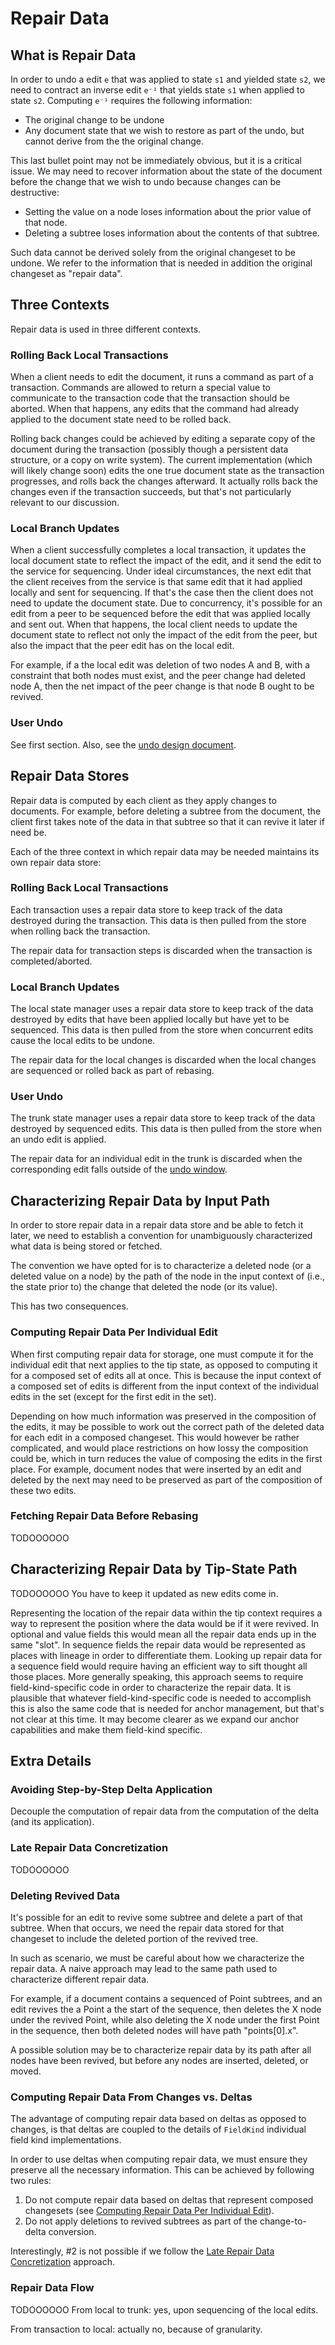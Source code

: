 # Repair Data

## What is Repair Data

In order to undo a edit `e` that was applied to state `s1` and yielded state `s2`,
we need to contract an inverse edit `e⁻¹` that yields state `s1` when applied to state `s2`. Computing `e⁻¹` requires the following information:

-   The original change to be undone
-   Any document state that we wish to restore as part of the undo,
    but cannot derive from the the original change.

This last bullet point may not be immediately obvious,
but it is a critical issue.
We may need to recover information about the state of the document before the change that we wish to undo
because changes can be destructive:

-   Setting the value on a node loses information about the prior value of that node.
-   Deleting a subtree loses information about the contents of that subtree.

Such data cannot be derived solely from the original changeset to be undone.
We refer to the information that is needed in addition the original changeset as "repair data".

## Three Contexts

Repair data is used in three different contexts.

### Rolling Back Local Transactions

When a client needs to edit the document, it runs a command as part of a transaction.
Commands are allowed to return a special value to communicate to the transaction code that the transaction should be aborted.
When that happens, any edits that the command had already applied to the document state need to be rolled back.

Rolling back changes could be achieved by editing a separate copy of the document during the transaction
(possibly though a persistent data structure, or a copy on write system).
The current implementation (which will likely change soon) edits the one true document state as the transaction progresses, and rolls back the changes afterward.
It actually rolls back the changes even if the transaction succeeds,
but that's not particularly relevant to our discussion.

### Local Branch Updates

When a client successfully completes a local transaction,
it updates the local document state to reflect the impact of the edit,
and it send the edit to the service for sequencing.
Under ideal circumstances, the next edit that the client receives from the service is that same edit that it had applied locally and sent for sequencing.
If that's the case then the client does not need to update the document state.
Due to concurrency, it's possible for an edit from a peer to be sequenced before the edit that was applied locally and sent out.
When that happens, the local client needs to update the document state to reflect not only the impact of the edit from the peer,
but also the impact that the peer edit has on the local edit.

For example, if a the local edit was deletion of two nodes A and B, with a constraint that both nodes must exist,
and the peer change had deleted node A, then the net impact of the peer change is that node B ought to be revived.

### User Undo

See first section.
Also, see the [undo design document](../undo/README.md).

## Repair Data Stores

Repair data is computed by each client as they apply changes to documents.
For example, before deleting a subtree from the document,
the client first takes note of the data in that subtree so that it can revive it later if need be.

Each of the three context in which repair data may be needed maintains its own repair data store:

### Rolling Back Local Transactions

Each transaction uses a repair data store to keep track of the data destroyed during the transaction.
This data is then pulled from the store when rolling back the transaction.

The repair data for transaction steps is discarded when the transaction is completed/aborted.

### Local Branch Updates

The local state manager uses a repair data store to keep track of the data destroyed by edits that have been applied locally but have yet to be sequenced.
This data is then pulled from the store when concurrent edits cause the local edits to be undone.

The repair data for the local changes is discarded when the local changes are sequenced or rolled back as part of rebasing.

### User Undo

The trunk state manager uses a repair data store to keep track of the data destroyed by sequenced edits.
This data is then pulled from the store when an undo edit is applied.

The repair data for an individual edit in the trunk is discarded when the corresponding edit falls outside of the [undo window](../undo/README.md).

## Characterizing Repair Data by Input Path

In order to store repair data in a repair data store and be able to fetch it later,
we need to establish a convention for unambiguously characterized what data is being stored or fetched.

The convention we have opted for is to characterize a deleted node
(or a deleted value on a node)
by the path of the node in the input context of
(i.e., the state prior to)
the change that deleted the node (or its value).

This has two consequences.

### Computing Repair Data Per Individual Edit

When first computing repair data for storage,
one must compute it for the individual edit that next applies to the tip state,
as opposed to computing it for a composed set of edits all at once.
This is because the input context of a composed set of edits is
different from the input context of the individual edits in the set
(except for the first edit in the set).

Depending on how much information was preserved in the composition of the edits,
it may be possible to work out the correct path of the deleted data for each edit in a composed changeset.
This would however be rather complicated,
and would place restrictions on how lossy the composition could be,
which in turn reduces the value of composing the edits in the first place.
For example, document nodes that were inserted by an edit and deleted by the next may need to be preserved as part of the composition of these two edits.

### Fetching Repair Data Before Rebasing

TODOOOOOO

## Characterizing Repair Data by Tip-State Path

TODOOOOOO
You have to keep it updated as new edits come in.

Representing the location of the repair data within the tip context requires a way to represent the position where the data would be if it were revived. In optional and value fields this would mean all the repair data ends up in the same "slot". In sequence fields the repair data would be represented as places with lineage in order to differentiate them. Looking up repair data for a sequence field would require having an efficient way to sift thought all those places. More generally speaking, this approach seems to require field-kind-specific code in order to characterize the repair data. It is plausible that whatever field-kind-specific code is needed to accomplish this is also the same code that is needed for anchor management, but that's not clear at this time. It may become clearer as we expand our anchor capabilities and make them field-kind specific.

## Extra Details

### Avoiding Step-by-Step Delta Application

Decouple the computation of repair data from the computation of the delta (and its application).

### Late Repair Data Concretization

TODOOOOOO

### Deleting Revived Data

It's possible for an edit to revive some subtree and delete a part of that subtree.
When that occurs, we need the repair data stored for that changeset to include the deleted portion of the revived tree.

In such as scenario, we must be careful about how we characterize the repair data.
A naive approach may lead to the same path used to characterize different repair data.

For example, if a document contains a sequenced of Point subtrees,
and an edit revives the a Point a the start of the sequence,
then deletes the X node under the revived Point,
while also deleting the X node under the first Point in the sequence,
then both deleted nodes will have path "points[0].x".

A possible solution may be to characterize repair data by its path after all nodes have been revived,
but before any nodes are inserted, deleted, or moved.

### Computing Repair Data From Changes vs. Deltas

The advantage of computing repair data based on deltas as opposed to changes,
is that deltas are coupled to the details of `FieldKind` individual field kind implementations.

In order to use deltas when computing repair data,
we must ensure they preserve all the necessary information.
This can be achieved by following two rules:

1. Do not compute repair data based on deltas that represent composed changesets
   (see [Computing Repair Data Per Individual Edit](#computing-repair-data-per-individual-edit)).
2. Do not apply deletions to revived subtrees as part of the change-to-delta conversion.

Interestingly, #2 is not possible if we follow the
[Late Repair Data Concretization](#late-repair-data-concretization)
approach.

### Repair Data Flow

TODOOOOOO
From local to trunk: yes, upon sequencing of the local edits.

From transaction to local: actually no, because of granularity.

